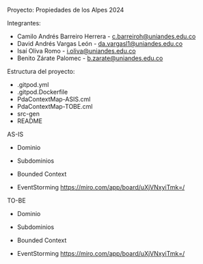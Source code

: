 Proyecto: Propiedades de los Alpes 2024

Integrantes:
- Camilo Andrés Barreiro Herrera - c.barreiroh@uniandes.edu.co
- David Andrés Vargas León - da.vargasl1@uniandes.edu.co
- Isaí Oliva Romo - i.oliva@uniandes.edu.co
- Benito Zárate Palomec - b.zarate@uniandes.edu.co

Estructura del proyecto:
- .gitpod.yml
- .gitpod.Dockerfile
- PdaContextMap-ASIS.cml
- PdaContextMap-TOBE.cml
- src-gen
- README

AS-IS
- Dominio

- Subdominios

- Bounded Context

- EventStorming
https://miro.com/app/board/uXjVNxyiTmk=/



TO-BE
- Dominio

- Subdominios

- Bounded Context

- EventStorming
https://miro.com/app/board/uXjVNxyiTmk=/
